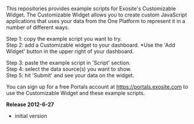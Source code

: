 This repositories provides example scripts for Exosite's Customizable Widget. The Customizable Widget allows you to create custom JavaScript applications that uses your data from the One Platform to represent it in a number of different ways.

Step 1: copy the example script you want to try.  
Step 2: add a Customizable widget to your dashboard. *Use the 'Add Widget' button in the upper right of your dashboard.  

Step 3: paste the example script in 'Script' section.  
Step 4: select the data source(s) you want to show.  
Step 5: hit 'Submit' and see your data on the widget.  

You can sign up for a free Portals account at https://portals.exosite.com to use the Customizable Widget and these example scripts. 

**Release 2012-6-27**
- initial version

